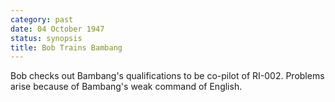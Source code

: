 ```yaml
---
category: past
date: 04 October 1947
status: synopsis
title: Bob Trains Bambang
---
```


Bob checks out Bambang's qualifications to be co-pilot
of RI-002. Problems arise because of Bambang's weak command of English.
